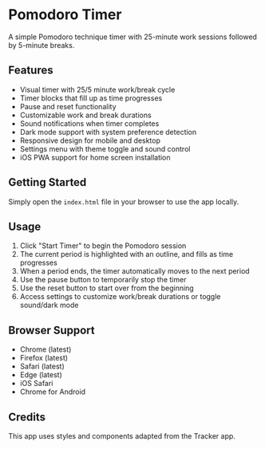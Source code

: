 # Pomodoro Timer

A simple Pomodoro technique timer with 25-minute work sessions followed by 5-minute breaks.

## Features

- Visual timer with 25/5 minute work/break cycle
- Timer blocks that fill up as time progresses
- Pause and reset functionality
- Customizable work and break durations
- Sound notifications when timer completes
- Dark mode support with system preference detection
- Responsive design for mobile and desktop
- Settings menu with theme toggle and sound control
- iOS PWA support for home screen installation

## Getting Started

Simply open the `index.html` file in your browser to use the app locally.

## Usage

1. Click "Start Timer" to begin the Pomodoro session
2. The current period is highlighted with an outline, and fills as time progresses
3. When a period ends, the timer automatically moves to the next period
4. Use the pause button to temporarily stop the timer
5. Use the reset button to start over from the beginning
6. Access settings to customize work/break durations or toggle sound/dark mode

## Browser Support

- Chrome (latest)
- Firefox (latest)
- Safari (latest)
- Edge (latest)
- iOS Safari
- Chrome for Android

## Credits

This app uses styles and components adapted from the Tracker app.
